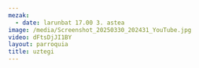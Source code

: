 ```yaml
---
mezak:
  - date: larunbat 17.00 3. astea
image: /media/Screenshot_20250330_202431_YouTube.jpg
video: dFtsDjJI1BY
layout: parroquia
title: uztegi
---
```


